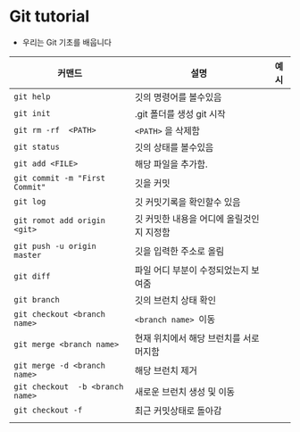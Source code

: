 # Git tutorial

* 우리는 Git 기초를 배웁니다



| 커맨드                         | 설명                                      | 예시 |
| ------------------------------ | ----------------------------------------- | ---- |
| `git help`                     | 깃의 명령어를 볼수있음                    |      |
| `git init`                     | .git 폴더를 생성 git 시작                 |      |
| `git rm -rf  <PATH>`           | `<PATH>` 을 삭제함                        |      |
| `git status`                   | 깃의 상태를 볼수있음                      |      |
| `git add <FILE>`               | 해당 파일을 추가함.                       |      |
| `git commit -m "First Commit"` | 깃을 커밋                                 |      |
| `git log`                      | 깃 커밋기록을 확인할수 있음               |      |
| `git romot add origin <git>`   | 깃 커밋한 내용을 어디에 올릴것인지 지정함 |      |
| `git push -u origin master`    | 깃을 입력한 주소로 올림                   |      |
| `git diff`                     | 파일 어디 부분이 수정되었는지 보여줌      |      |
| `git branch`                   | 깃의 브런치 상태 확인                     |      |
| `git checkout <branch name>`   | `<branch name> `이동                      |      |
| `git merge <branch name>`      | 현재 위치에서 해당 브런치를 서로 머지함   |      |
| `git merge -d <branch name>`   | 해당 브런치 제거                          |      |
| `git checkout  -b <branch name>`   | 새로운 브런치 생성 및 이동                |      |
| `git checkout -f`              | 최근 커밋상태로 돌아감                    |      |
|                                |                                           |      |



